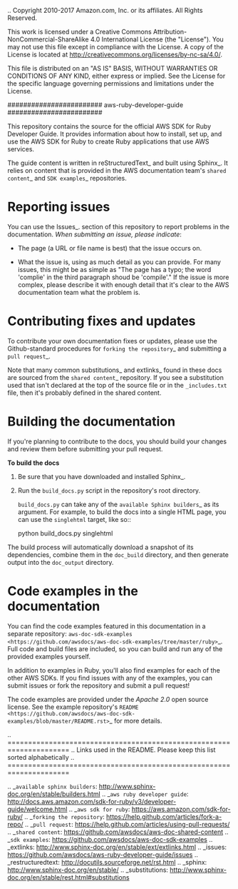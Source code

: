 .. Copyright 2010-2017 Amazon.com, Inc. or its affiliates. All Rights Reserved.

   This work is licensed under a Creative Commons Attribution-NonCommercial-ShareAlike 4.0
   International License (the "License"). You may not use this file except in compliance with the
   License. A copy of the License is located at http://creativecommons.org/licenses/by-nc-sa/4.0/.

   This file is distributed on an "AS IS" BASIS, WITHOUT WARRANTIES OR CONDITIONS OF ANY KIND,
   either express or implied. See the License for the specific language governing permissions and
   limitations under the License.

########################
aws-ruby-developer-guide
########################

This repository contains the source for the official AWS SDK for Ruby Developer Guide. It provides information
about how to install, set up, and use the AWS SDK for Ruby to create Ruby applications that use AWS services.

The guide content is written in reStructuredText_ and built using Sphinx_. It relies on content
that is provided in the AWS documentation team's `shared content`_ and `SDK examples`_
repositories.

Reporting issues
================

You can use the Issues_. section of this repository to report problems in the documentation. *When
submitting an issue, please indicate*:

* The page (a URL or file name is best) that the issue occurs on.

* What the issue is, using as much detail as you can provide. For many issues, this might be as
  simple as "The page has a typo; the word 'complie' in the third paragraph shoud be 'compile'." If
  the issue is more complex, please describe it with enough detail that it's clear to the AWS
  documentation team what the problem is.

Contributing fixes and updates
==============================

To contribute your own documentation fixes or updates, please use the Github-standard procedures for
`forking the repository`_ and submitting a `pull request`_.

Note that many common substitutions_ and extlinks_ found in these docs are sourced from the `shared
content`_ repository. If you see a substitution used that isn't declared at the top of the source
file or in the ``_includes.txt`` file, then it's probably defined in the shared content.

Building the documentation
==========================

If you're planning to contribute to the docs, you should build your changes and review them before
submitting your pull request.

**To build the docs**

1. Be sure that you have downloaded and installed Sphinx_.
2. Run the ``build_docs.py`` script in the repository's root directory.

   ``build_docs.py`` can take any of the `available Sphinx builders`_ as its argument. For example,
   to build the docs into a single HTML page, you can use the ``singlehtml`` target, like so::

     python build_docs.py singlehtml

The build process will automatically download a snapshot of its dependencies, combine them in the
``doc_build`` directory, and then generate output into the ``doc_output`` directory.

Code examples in the documentation
==================================

You can find the code examples featured in this documentation in a separate repository:
`aws-doc-sdk-examples <https://github.com/awsdocs/aws-doc-sdk-examples/tree/master/ruby>`_. Full
code and build files are included, so you can build and run any of the provided examples yourself.

In addition to examples in Ruby, you'll also find examples for each of the other AWS SDKs. If you
find issues with any of the examples, you can submit issues or fork the repository and submit a pull
request!

The code examples are provided under the *Apache 2.0* open source license. See the example
repository's `README <https://github.com/awsdocs/aws-doc-sdk-examples/blob/master/README.rst>`_ for
more details.

.. =====================================================================
.. Links used in the README. Please keep this list sorted alphabetically
.. =====================================================================

.. _`available sphinx builders`: http://www.sphinx-doc.org/en/stable/builders.html
.. _`aws ruby developer guide`: http://docs.aws.amazon.com/sdk-for-ruby/v3/developer-guide/welcome.html
.. _`aws sdk for ruby`: https://aws.amazon.com/sdk-for-ruby/
.. _`forking the repository`: https://help.github.com/articles/fork-a-repo/
.. _`pull request`: https://help.github.com/articles/using-pull-requests/
.. _`shared content`: https://github.com/awsdocs/aws-doc-shared-content
.. _`sdk examples`: https://github.com/awsdocs/aws-doc-sdk-examples
.. _extlinks: http://www.sphinx-doc.org/en/stable/ext/extlinks.html
.. _issues: https://github.com/awsdocs/aws-ruby-developer-guide/issues
.. _restructuredtext: http://docutils.sourceforge.net/rst.html
.. _sphinx: http://www.sphinx-doc.org/en/stable/
.. _substitutions: http://www.sphinx-doc.org/en/stable/rest.html#substitutions

